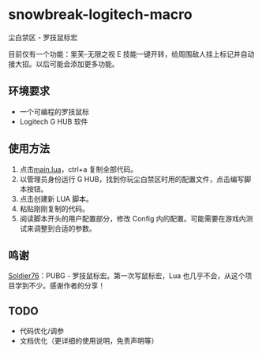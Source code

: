 # snowbreak-logitech-macro

尘白禁区 - 罗技鼠标宏

目前仅有一个功能：里芙-无限之视 E 技能一键开转，给周围敌人挂上标记并自动接大招。以后可能会添加更多功能。

## 环境要求

- 一个可编程的罗技鼠标
- Logitech G HUB 软件

## 使用方法

1. 点击[main.lua](https://github.com/andywang425/snowbreak-logitech-macro/blob/master/main.lua)，ctrl+a 复制全部代码。
2. 以管理员身份运行 G HUB，找到你玩尘白禁区时用的配置文件，点击编写脚本按钮。
3. 点击创建新 LUA 脚本。
4. 粘贴刚刚复制的代码。
5. 阅读脚本开头的用户配置部分，修改 Config 内的配置。可能需要在游戏内测试来调整到合适的参数。

## 鸣谢

[Soldier76](https://github.com/kiccer/Soldier76)：PUBG - 罗技鼠标宏。第一次写鼠标宏，Lua 也几乎不会，从这个项目学到不少。感谢作者的分享！

## TODO

- 代码优化/调参
- 文档优化（更详细的使用说明，免责声明等）

